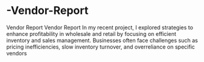 # -Vendor-Report
 Vendor Report Vendor Report In my recent project, I explored strategies to enhance profitability in wholesale and retail by focusing on efficient inventory and sales management. Businesses often face challenges such as pricing inefficiencies, slow inventory turnover, and overreliance on specific vendors
